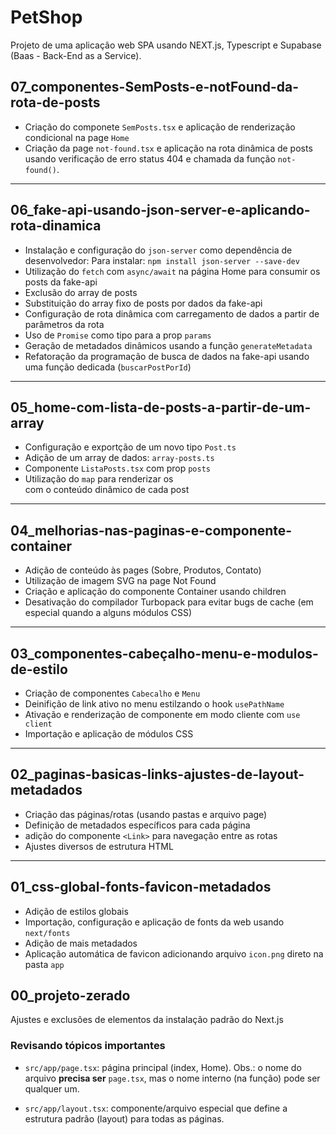 # PetShop

Projeto de uma aplicação web SPA usando NEXT.js, Typescript e Supabase (Baas - Back-End as a Service).

## 07_componentes-SemPosts-e-notFound-da-rota-de-posts

- Criação do componete `SemPosts.tsx` e aplicação de renderização condicional na page `Home`
- Criação da page `not-found.tsx` e aplicação na rota dinâmica de posts usando verificação de erro status 404 e chamada da função `not-found()`. 

---

## 06_fake-api-usando-json-server-e-aplicando-rota-dinamica

- Instalação e configuração do `json-server` como dependência de desenvolvedor: Para instalar: `npm install json-server --save-dev`
- Utilização do `fetch` com `async/await` na página Home para consumir os posts da fake-api
- Exclusão do array de posts
- Substituição do array fixo de posts por dados da fake-api
- Configuração de rota dinâmica com carregamento de dados a partir de parâmetros da rota
- Uso de `Promise` como tipo para a prop `params`
- Geração de metadados dinâmicos usando a função `generateMetadata`
- Refatoração da programação de busca de dados na fake-api usando uma função dedicada (`buscarPostPorId`)

---

## 05_home-com-lista-de-posts-a-partir-de-um-array

- Configuração e exportção de um novo tipo `Post.ts`
- Adição de um array de dados: `array-posts.ts`
- Componente `ListaPosts.tsx` com prop `posts`
- Utilização do `map` para renderizar os <article> com o conteúdo dinâmico de cada post

---

## 04_melhorias-nas-paginas-e-componente-container

- Adição de conteúdo às pages (Sobre, Produtos, Contato)
- Utilização de imagem SVG na page Not Found
- Criação e aplicação do componente Container usando children
- Desativação do compilador Turbopack para evitar bugs de cache (em especial quando a alguns módulos CSS)

---

## 03_componentes-cabeçalho-menu-e-modulos-de-estilo

- Criação de componentes `Cabecalho` e `Menu`
- Deinifição de link ativo no menu estilzando o hook `usePathName`
- Ativação e renderização de componente em modo cliente com `use client`
- Importação e aplicação de módulos CSS

---

## 02_paginas-basicas-links-ajustes-de-layout-metadados

- Criação das páginas/rotas (usando pastas e arquivo page)
- Definição de metadados específicos para cada página
- adição do componente `<Link>` para navegação entre as rotas
- Ajustes diversos de estrutura HTML

---

## 01_css-global-fonts-favicon-metadados

- Adição de estilos globais
- Importação, configuração e aplicação de fonts da web usando `next/fonts`
- Adição de mais metadados
- Aplicação automática de favicon adicionando arquivo `icon.png` direto na pasta `app`

## 00_projeto-zerado

Ajustes e exclusões de elementos da instalação padrão do Next.js

### Revisando tópicos importantes

- `src/app/page.tsx`: página principal (index, Home). Obs.: o nome do arquivo **precisa ser** `page.tsx`, mas o nome interno (na função) pode ser qualquer um.

- `src/app/layout.tsx`: componente/arquivo especial que define a estrutura padrão (layout) para todas as páginas.
